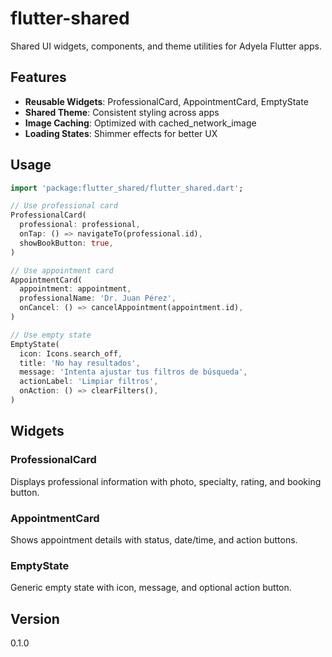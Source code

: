 # flutter-shared

Shared UI widgets, components, and theme utilities for Adyela Flutter apps.

## Features

- **Reusable Widgets**: ProfessionalCard, AppointmentCard, EmptyState
- **Shared Theme**: Consistent styling across apps
- **Image Caching**: Optimized with cached_network_image
- **Loading States**: Shimmer effects for better UX

## Usage

```dart
import 'package:flutter_shared/flutter_shared.dart';

// Use professional card
ProfessionalCard(
  professional: professional,
  onTap: () => navigateTo(professional.id),
  showBookButton: true,
)

// Use appointment card
AppointmentCard(
  appointment: appointment,
  professionalName: 'Dr. Juan Pérez',
  onCancel: () => cancelAppointment(appointment.id),
)

// Use empty state
EmptyState(
  icon: Icons.search_off,
  title: 'No hay resultados',
  message: 'Intenta ajustar tus filtros de búsqueda',
  actionLabel: 'Limpiar filtros',
  onAction: () => clearFilters(),
)
```

## Widgets

### ProfessionalCard

Displays professional information with photo, specialty, rating, and booking
button.

### AppointmentCard

Shows appointment details with status, date/time, and action buttons.

### EmptyState

Generic empty state with icon, message, and optional action button.

## Version

0.1.0
